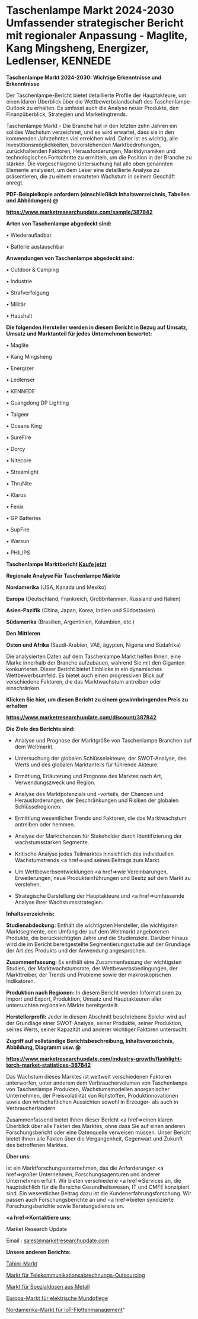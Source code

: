 # Taschenlampe Markt 2024-2030 Umfassender strategischer Bericht mit regionaler Anpassung - Maglite, Kang Mingsheng, Energizer, Ledlenser, KENNEDE

<strong>Taschenlampe Markt 2024-2030: Wichtige Erkenntnisse und Erkenntnisse</strong>

Der Taschenlampe-Bericht bietet detaillierte Profile der Hauptakteure, um einen klaren Überblick über die Wettbewerbslandschaft des Taschenlampe-Outlook zu erhalten. Es umfasst auch die Analyse neuer Produkte, den Finanzüberblick, Strategien und Marketingtrends.

Taschenlampe Markt - Die Branche hat in den letzten zehn Jahren ein solides Wachstum verzeichnet, und es wird erwartet, dass sie in den kommenden Jahrzehnten viel erreichen wird. Daher ist es wichtig, alle Investitionsmöglichkeiten, bevorstehenden Marktbedrohungen, zurückhaltenden Faktoren, Herausforderungen, Marktdynamiken und technologischen Fortschritte zu ermitteln, um die Position in der Branche zu stärken. Die vorgeschlagene Untersuchung hat alle oben genannten Elemente analysiert, um dem Leser eine detaillierte Analyse zu präsentieren, die zu einem erwarteten Wachstum in seinem Geschäft anregt.



<strong><b>PDF-Beispielkopie anfordern (einschließlich Inhaltsverzeichnis, Tabellen und Abbildungen) @ </b></strong>

<strong><a href=https://www.marketresearchupdate.com/sample/387842>

<strong>https://www.marketresearchupdate.com/sample/387842</u></a></strong></strong>



<strong>Arten von Taschenlampe abgedeckt sind:</strong>

• Wiederaufladbar.

• Batterie austauschbar



<strong>Anwendungen von Taschenlampe abgedeckt sind:</strong>

• Outdoor & Camping

• Industrie

• Strafverfolgung

• Militär

• Haushalt



<strong>Die folgenden Hersteller werden in diesem Bericht in Bezug auf Umsatz, Umsatz und Marktanteil für jedes Unternehmen bewertet:</strong>

• Maglite

• Kang Mingsheng

• Energizer

• Ledlenser

• KENNEDE

• Guangdong DP Lighting

• Taigeer

• Oceans King

• SureFire

• Dorcy

• Nitecore

• Streamlight

• ThruNite

• Klarus

• Fenix

• GP Batteries

• SupFire

• Warsun

• PHILIPS



<strong>Taschenlampe Marktbericht <a href=https://www.marketresearchupdate.com/buynow/387842>Kaufe jetzt</a></strong>



<strong>Regionale Analyse Für Taschenlampe Märkte</strong>



<strong>Nordamerika</strong> (USA, Kanada und Mexiko)



<strong>Europa</strong> (Deutschland, Frankreich, Großbritannien, Russland und Italien)



<strong>Asien-Pazifik</strong> (China, Japan, Korea, Indien und Südostasien)



<strong>Südamerika</strong> (Brasilien, Argentinien, Kolumbien, etc.)



<strong>Den Mittleren</strong> 

<strong>Osten und Afrika</strong> (Saudi-Arabien, VAE, ägypten, Nigeria und Südafrika)

Die analysierten Daten auf dem Taschenlampe Markt helfen Ihnen, eine Marke innerhalb der Branche aufzubauen, während Sie mit den Giganten konkurrieren. Dieser Bericht bietet Einblicke in ein dynamisches Wettbewerbsumfeld. Es bietet auch einen progressiven Blick auf verschiedene Faktoren, die das Marktwachstum antreiben oder einschränken.



<strong>Klicken Sie hier, um diesen Bericht zu einem gewinnbringenden Preis zu erhalten
</strong>

<strong><a href=https://www.marketresearchupdate.com/discount/387842>https://www.marketresearchupdate.com/discount/387842</b></u></strong></a>



<strong>Die Ziele des Berichts sind:</strong>

- Analyse und Prognose der Marktgröße von Taschenlampe Branchen auf dem Weltmarkt.

- Untersuchung der globalen Schlüsselakteure, der SWOT-Analyse, des Werts und des globalen Marktanteils für führende Akteure.

- Ermittlung, Erläuterung und Prognose des Marktes nach Art, Verwendungszweck und Region.

- Analyse des Marktpotenzials und -vorteils, der Chancen und Herausforderungen, der Beschränkungen und Risiken der globalen Schlüsselregionen.

- Ermittlung wesentlicher Trends und Faktoren, die das Marktwachstum antreiben oder hemmen.

- Analyse der Marktchancen für Stakeholder durch Identifizierung der wachstumsstarken Segmente.

- Kritische Analyse jedes Teilmarktes hinsichtlich des individuellen Wachstumstrends <a href=>und</a> seines Beitrags zum Markt.

- Um Wettbewerbsentwicklungen <a href=>wie</a> Vereinbarungen, Erweiterungen, neue Produkteinführungen und Besitz auf dem Markt zu verstehen.

- Strategische Darstellung der Hauptakteure und <a href=>umfas</a>sende Analyse ihrer Wachstumsstrategien.



<strong>Inhaltsverzeichnis:</strong>



<strong>Studienabdeckung:</strong> Enthält die wichtigsten Hersteller, die wichtigsten Marktsegmente, den Umfang der auf dem Weltmarkt angebotenen Produkte, die berücksichtigten Jahre und die Studienziele. Darüber hinaus wird die im Bericht bereitgestellte Segmentierungsstudie auf der Grundlage der Art des Produkts und der Anwendung angesprochen.



<strong>Zusammenfassung:</strong> Es enthält eine Zusammenfassung der wichtigsten Studien, der Marktwachstumsrate, der Wettbewerbsbedingungen, der Markttreiber, der Trends und Probleme sowie der makroskopischen Indikatoren.



<strong>Produktion nach Regionen:</strong> In diesem Bericht werden Informationen zu Import und Export, Produktion, Umsatz und Hauptakteuren aller untersuchten regionalen Märkte bereitgestellt.



<strong>Herstellerprofil:</strong> Jeder in diesem Abschnitt beschriebene Spieler wird auf der Grundlage einer SWOT-Analyse, seiner Produkte, seiner Produktion, seines Werts, seiner Kapazität und anderer wichtiger Faktoren untersucht.



<strong><b>Zugriff auf vollständige Berichtsbeschreibung, Inhaltsverzeichnis, Abbildung, Diagramm usw. @ </b></strong>

<strong><a href=https://www.marketresearchupdate.com/industry-growth/flashlight-torch-market-statistices-387842>https://www.marketresearchupdate.com/industry-growth/flashlight-torch-market-statistices-387842</a></strong>

Das Wachstum dieses Marktes ist weltweit verschiedenen Faktoren unterworfen, unter anderem dem Verbrauchervolumen von Taschenlampe von Taschenlampe Produkten, Wachstumsmodellen anorganischer Unternehmen, der Preisvolatilität von Rohstoffen, Produktinnovationen sowie den wirtschaftlichen Aussichten sowohl in Erzeuger- als auch in Verbraucherländern.

Zusammenfassend bietet Ihnen dieser Bericht <a href=>einen</a> klaren Überblick über alle Fakten des Marktes, ohne dass Sie auf einen anderen Forschungsbericht oder eine Datenquelle verweisen müssen. Unser Bericht bietet Ihnen alle Fakten über die Vergangenheit, Gegenwart und Zukunft des betroffenen Marktes.



<strong>Über uns:</strong>

 ist ein Marktforschungsunternehmen, das die Anforderungen <a href=>großer</a> Unternehmen, Forschungsagenturen und anderer Unternehmen erfüllt. Wir bieten verschiedene <a href=>Services</a> an, die hauptsächlich für die Bereiche Gesundheitswesen, IT und CMFE konzipiert sind. Ein wesentlicher Beitrag dazu ist die Kundenerfahrungsforschung. Wir passen auch Forschungsberichte an und <a href=>bieten</a> syndizierte Forschungsberichte sowie Beratungsdienste an.



<strong><a href=>Kontaktiere uns:</a></strong>

Market Research Update

Email : sales@marketresearchupdate.com



<strong>Unsere anderen Berichte:</strong>

<a href=https://www.linkedin.com/pulse/tahini-market-trends-2023-key-takeaways-from>Tahini-Markt</a>

<a href=https://www.linkedin.com/pulse/telecom-billing-outsourcing-market-size-emerging>Markt für Telekommunikationsabrechnungs-Outsourcing</a>

<a href=https://www.linkedin.com/pulse/metal-specialty-cans-market-2023-analysis>Markt für Spezialdosen aus Metall</a>

<a href=https://www.linkedin.com/pulse/europe-electric-oral-care-market-2023-latest-sales-figure>Europa-Markt für elektrische Mundpflege</a>

<a href=https://www.linkedin.com/pulse/north-america-iot-fleet-management-market-expecting-9ufsf/>Nordamerika-Markt für IoT-Flottenmanagement</a>"

